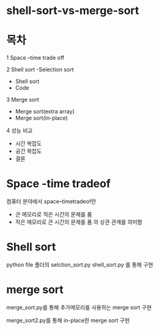 # shell-sort-vs-merge-sort

# 목차

1 Space –time trade off

2 Shell sort
-Selection sort
- Shell sort
- Code

3 Merge sort
- Merge sort(extra array)
- Merge sort(in-place)


4 성능 비교
- 시간 복잡도
- 공간 복잡도
- 결론

# Space -time tradeof

컴퓨터 분야에서 space–timetradeof란
-	큰 메모리로 적은 시간의 문제를 품
-	작은 메모리로 큰 시간의 문제를 품  의 상관 관계를 의미함

# Shell sort

python file 폴더의 
selction_sort.py  shell_sort.py 를 통해 구현

# merge sort

 merge_sort.py를 통해 추가메모리를 사용하는 merge sort 구현
 
 merge_sort2.py를 통해 in-place한 merge sort 구현
 
 
